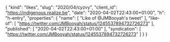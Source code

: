 {
  "kind": "likes",
  "slug": "2020/04/cyzvy",
  "client_id": "https://indigenous.realize.be",
  "date": "2020-04-02T22:43:00+01:00",
  "h": "h-entry",
  "properties": {
    "name": [
      "Like of @JMBooyah's tweet"
    ],
    "like-of": [
      "https://twitter.com/JMBooyah/status/1245537894732726273"
    ],
    "published": [
      "2020-04-02T22:43:00+01:00"
    ],
    "syndication": [
      "https://twitter.com/JMBooyah/status/1245537894732726273"
    ]
  }
}
